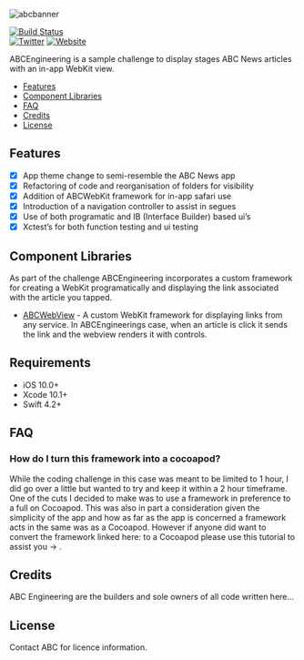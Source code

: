 ![abcbanner](https://user-images.githubusercontent.com/2592956/51564808-61945a80-1ee4-11e9-85df-9a33f862c56f.png)

[![Build Status](https://travis-ci.org/coreybain/abcEngineering.svg?branch=master)](https://travis-ci.org/coreybain/abcEngineering)\
[![Twitter](https://img.shields.io/badge/twitter-@Coreybaines-blue.svg?style=flat)](https://twitter.com/coreybaines)
[![Website](https://img.shields.io/badge/website-spiritdevs-green.svg?style=flat)](https://spiritdevs.com)

ABCEngineering is a sample challenge to display stages ABC News articles with an in-app WebKit view.

- [Features](#features)
- [Component Libraries](#component-libraries)
- [FAQ](#faq)
- [Credits](#credits)
- [License](#license)

## Features

- [x] App theme change to semi-resemble the ABC News app
- [x] Refactoring of code and reorganisation of folders for visibility
- [x] Addition of ABCWebKit framework for in-app safari use
- [x] Introduction of a navigation controller to assist in segues
- [x] Use of both programatic and IB (Interface Builder) based ui’s
- [x] Xctest’s for both function testing and ui testing

## Component Libraries

As part of the challenge ABCEngineering incorporates a custom framework for creating a WebKit programatically and displaying the link associated with the article you tapped.

- [ABCWebView](https://github.com/coreybain/abcWebView) - A custom WebKit framework for displaying links from any service. In ABCEngineerings case, when an article is click it sends the link and the webview renders it with controls.

## Requirements

- iOS 10.0+ 
- Xcode 10.1+
- Swift 4.2+

## FAQ

### How do I turn this framework into a cocoapod?

While the coding challenge in this case was meant to be limited to 1 hour, I did go over a little but wanted to try and keep it within a 2 hour timeframe. One of the cuts I decided to make was to use a framework in preference to a full on Cocoapod. This was also in part a consideration given the simplicity of the app and how as far as the app is concerned a framework acts in the same was as a Cocoapod. 
However if anyone did want to convert the framework linked here: to a Cocoapod please use this tutorial to assist you -> .

## Credits

ABC Engineering are the builders and sole owners of all code written here...

## License

Contact ABC for licence information.
